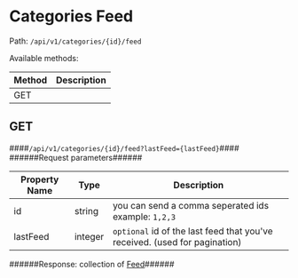 Categories Feed
=

Path: `/api/v1/categories/{id}/feed`  

Available methods:

|Method|Description|
|------|-----------|
|GET||

GET
-
####`/api/v1/categories/{id}/feed?lastFeed={lastFeed}`####
######Request parameters######

|Property Name|Type|Description|
|-------------|----|-----------|
|id|string|you can send a comma seperated ids example: `1,2,3`|
|lastFeed|integer|`optional` id of the last feed that you've received. (used for pagination)|

######Response: collection of [Feed](https://github.com/zazzlife/api-docs/blob/master/objects/feed.md)######
